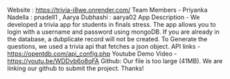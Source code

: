 Website : https://trivia-i8we.onrender.com/
Team Members - Priyanka Nadella : pnadell1 , Aarya Dubhashi : aarya02
App Description - We developed a trivia app for students in finals stress. 
The app allows you to login with a username and password using mongoDB. If you are already in the database, a dubplicate record will not be created.
To Generate the questions, we used a trivia api that fetches a json object.
API links - https://opentdb.com/api_config.php
Youtube Demo Video - https://youtu.be/WDDvb6o8qFA
Github: Our file is too large (41MB). We are linking our github to submit the project. Thanks!
